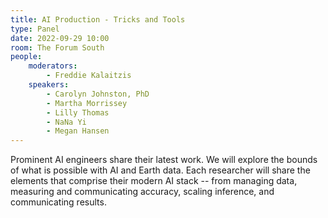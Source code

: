 ```yaml
---
title: AI Production - Tricks and Tools
type: Panel
date: 2022-09-29 10:00
room: The Forum South
people:
    moderators:
        - Freddie Kalaitzis
    speakers:
        - Carolyn Johnston, PhD
        - Martha Morrissey
        - Lilly Thomas
        - NaNa Yi
        - Megan Hansen
---
```

Prominent AI engineers share their latest work. We will explore the bounds of what is possible with AI and Earth data. Each researcher will share the elements that comprise their modern AI stack -- from managing data, measuring and communicating accuracy, scaling inference, and communicating results.
